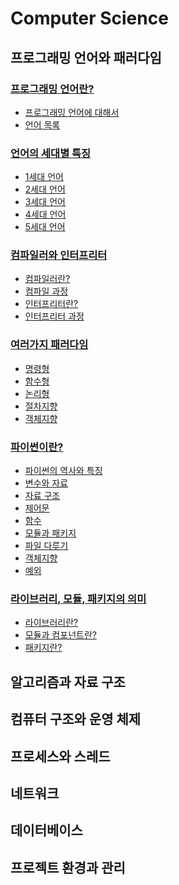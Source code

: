 # Computer Science
## 프로그래밍 언어와 패러다임
### [프로그래밍 언어란?]()
- [프로그래밍 언어에 대해서]()
- [언어 목록]()
### [언어의 세대별 특징]()
- [1세대 언어]()
- [2세대 언어]()
- [3세대 언어]()
- [4세대 언어]()
- [5세대 언어]()
### [컴파일러와 인터프리터]()
- [컴파일러란?]()
- [컴파일 과정]()
- [인터프리터란?]()
- [인터프리터 과정]()
### [여러가지 패러다임]()
- [명령형]()
- [함수형]()
- [논리형]()
- [절차지향]()
- [객체지향]()
### [파이썬이란?]()
- [파이썬의 역사와 특징]()
- [변수와 자료]()
- [자료 구조]()
- [제어문]()
- [함수]()
- [모듈과 패키지]()
- [파일 다루기]()
- [객체지향]()
- [예외]()
### [라이브러리, 모듈, 패키지의 의미]()
- [라이브러리란?]()
- [모듈과 컴포넌트란?]()
- [패키지란?]()
## 알고리즘과 자료 구조
## 컴퓨터 구조와 운영 체제
## 프로세스와 스레드
## 네트워크
## 데이터베이스
## 프로젝트 환경과 관리